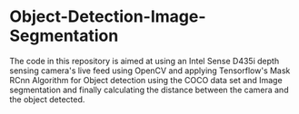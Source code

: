 # Object-Detection-Image-Segmentation
The code in this repository is aimed at using an Intel Sense D435i depth sensing camera's live feed using OpenCV and applying Tensorflow's Mask RCnn Algorithm for Object detection using the COCO data set and Image segmentation and finally calculating the distance between the camera and the object detected. 
